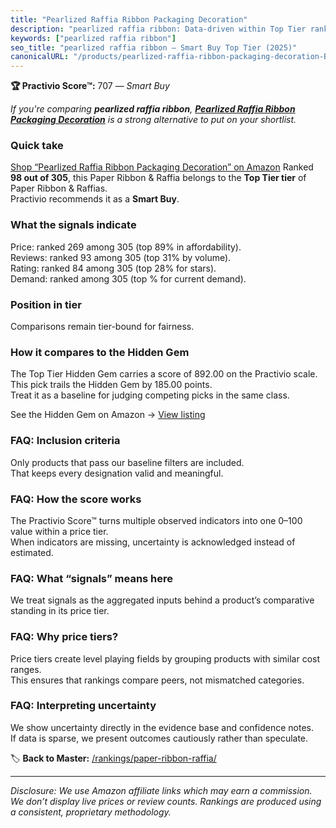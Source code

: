 ```yaml
---
title: "Pearlized Raffia Ribbon Packaging Decoration"
description: "pearlized raffia ribbon: Data-driven within Top Tier ranking using the Practivio Score™. Positioned by quality, value, demand, findability, momentum."
keywords: ["pearlized raffia ribbon"]
seo_title: "pearlized raffia ribbon — Smart Buy Top Tier (2025)"
canonicalURL: "/products/pearlized-raffia-ribbon-packaging-decoration-B0DN39TYGF/"
---
```


**🏆 Practivio Score™:** 707 — _Smart Buy_


*If you're comparing **pearlized raffia ribbon**, **[Pearlized Raffia Ribbon Packaging Decoration](https://www.amazon.com/dp/B0DN39TYGF?tag=practivio-20)** is a strong alternative to put on your shortlist.*
### Quick take
[Shop “Pearlized Raffia Ribbon Packaging Decoration” on Amazon](https://www.amazon.com/dp/B0DN39TYGF?tag=practivio-20)
Ranked **98 out of 305**, this Paper Ribbon & Raffia belongs to the **Top Tier tier** of Paper Ribbon & Raffias.  
Practivio recommends it as a **Smart Buy**.

### What the signals indicate
Price: ranked 269 among 305 (top 89% in affordability).  
Reviews: ranked 93 among 305 (top 31% by volume).  
Rating: ranked 84 among 305 (top 28% for stars).  
Demand: ranked  among 305 (top % for current demand).

### Position in tier
Comparisons remain tier-bound for fairness.

### How it compares to the Hidden Gem
The Top Tier Hidden Gem carries a score of 892.00 on the Practivio scale.  
This pick trails the Hidden Gem by 185.00 points.  
Treat it as a baseline for judging competing picks in the same class.  

See the Hidden Gem on Amazon → [View listing](https://www.amazon.com/dp/B07Q1K47XH?tag=practivio-20)

### FAQ: Inclusion criteria
Only products that pass our baseline filters are included.  
That keeps every designation valid and meaningful.

### FAQ: How the score works
The Practivio Score™ turns multiple observed indicators into one 0–100 value within a price tier.  
When indicators are missing, uncertainty is acknowledged instead of estimated.

### FAQ: What “signals” means here
We treat signals as the aggregated inputs behind a product’s comparative standing in its price tier.

### FAQ: Why price tiers?
Price tiers create level playing fields by grouping products with similar cost ranges.  
This ensures that rankings compare peers, not mismatched categories.

### FAQ: Interpreting uncertainty
We show uncertainty directly in the evidence base and confidence notes.  
If data is sparse, we present outcomes cautiously rather than speculate.


🏷️ **Back to Master:** [/rankings/paper-ribbon-raffia/](/rankings/paper-ribbon-raffia/)

---
_Disclosure: We use Amazon affiliate links which may earn a commission. We don’t display live prices or review counts. Rankings are produced using a consistent, proprietary methodology._
